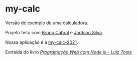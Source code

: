 # my-calc
Versão de exemplo de uma calculadora. 

Projeto feito com [Bruno Cabral](https://github.com/BrunoCabral1) e [Jardson Silva](https://github.com/JARDSONSAN).

Nossa aplicação é a [my-calc-2021](https://my-calc-2021.herokuapp.com).

Extraída do livro [_Programação Web com Node.js - Luiz Tools_ ](https://www.amazon.com.br/Programa%C3%A7%C3%A3o-Web-com-Node-js-Front-end-ebook/dp/B074RCRKSL/ref=sr_1_3?__mk_pt_BR=%C3%85M%C3%85%C5%BD%C3%95%C3%91&dchild=1&keywords=programa%C3%A7%C3%A3o+Web+com+Node&qid=1627314649&sr=8-3)
